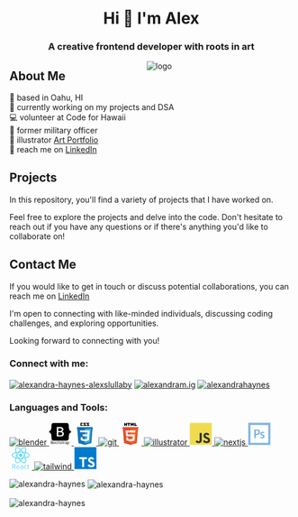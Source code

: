 <h1 align="center">Hi 👋 I'm Alex</h1>
<h3 align="center">A creative frontend developer with roots in art</h3>

<img align='right' alt='logo' width='260' src='https://media.licdn.com/dms/image/C5622AQHxvNFViYDBRA/feedshare-shrink_1280/0/1668000215172?e=1692230400&v=beta&t=-tfYbv5r6iVUPOikpEytqpdi0Olwc3hZtI1B_6WZjIk'>

## About Me

:palm_tree: based in Oahu, HI  
:seedling: currently working on my projects and DSA  
:computer: volunteer at Code for Hawaii  
:handbag: former military officer  
:art: illustrator [Art Portfolio](https://www.artstation.com/alexandram)  
:e-mail: reach me on [LinkedIn](https://www.linkedin.com/in/alexandra-haynes-alexslullaby)  



## Projects

In this repository, you'll find a variety of projects that I have worked on. 

Feel free to explore the projects and delve into the code. Don't hesitate to reach out if you have any questions or 
if there's anything you'd like to collaborate on!

## Contact Me

If you would like to get in touch or discuss potential collaborations, you can reach me on [LinkedIn](https://www.linkedin.com/in/alexandra-haynes-alexslullaby)  


I'm open to connecting with like-minded individuals, discussing coding challenges, and exploring opportunities.

Looking forward to connecting with you!

<h3 align="left">Connect with me:</h3>
<p align="left">
<a href="https://linkedin.com/in/alexandra-haynes-alexslullaby" target="blank"><img align="center" src="https://raw.githubusercontent.com/rahuldkjain/github-profile-readme-generator/master/src/images/icons/Social/linked-in-alt.svg" alt="alexandra-haynes-alexslullaby" height="30" width="40" /></a>
<a href="https://instagram.com/alexandram.ig" target="blank"><img align="center" src="https://raw.githubusercontent.com/rahuldkjain/github-profile-readme-generator/master/src/images/icons/Social/instagram.svg" alt="alexandram.ig" height="30" width="40" /></a>
<a href="https://www.leetcode.com/alexandrahaynes" target="blank"><img align="center" src="https://raw.githubusercontent.com/rahuldkjain/github-profile-readme-generator/master/src/images/icons/Social/leet-code.svg" alt="alexandrahaynes" height="30" width="40" /></a>
</p>

<h3 align="left">Languages and Tools:</h3>
<p align="left"> <a href="https://www.blender.org/" target="_blank" rel="noreferrer"> <img src="https://download.blender.org/branding/community/blender_community_badge_white.svg" alt="blender" width="40" height="40"/> </a> <a href="https://getbootstrap.com" target="_blank" rel="noreferrer"> <img src="https://raw.githubusercontent.com/devicons/devicon/master/icons/bootstrap/bootstrap-plain-wordmark.svg" alt="bootstrap" width="40" height="40"/> </a> <a href="https://www.w3schools.com/css/" target="_blank" rel="noreferrer"> <img src="https://raw.githubusercontent.com/devicons/devicon/master/icons/css3/css3-original-wordmark.svg" alt="css3" width="40" height="40"/> </a> <a href="https://git-scm.com/" target="_blank" rel="noreferrer"> <img src="https://www.vectorlogo.zone/logos/git-scm/git-scm-icon.svg" alt="git" width="40" height="40"/> </a> <a href="https://www.w3.org/html/" target="_blank" rel="noreferrer"> <img src="https://raw.githubusercontent.com/devicons/devicon/master/icons/html5/html5-original-wordmark.svg" alt="html5" width="40" height="40"/> </a> <a href="https://www.adobe.com/in/products/illustrator.html" target="_blank" rel="noreferrer"> <img src="https://www.vectorlogo.zone/logos/adobe_illustrator/adobe_illustrator-icon.svg" alt="illustrator" width="40" height="40"/> </a> <a href="https://developer.mozilla.org/en-US/docs/Web/JavaScript" target="_blank" rel="noreferrer"> <img src="https://raw.githubusercontent.com/devicons/devicon/master/icons/javascript/javascript-original.svg" alt="javascript" width="40" height="40"/> </a> <a href="https://nextjs.org/" target="_blank" rel="noreferrer"> <img src="https://cdn.worldvectorlogo.com/logos/nextjs-2.svg" alt="nextjs" width="40" height="40"/> </a> <a href="https://www.photoshop.com/en" target="_blank" rel="noreferrer"> <img src="https://raw.githubusercontent.com/devicons/devicon/master/icons/photoshop/photoshop-line.svg" alt="photoshop" width="40" height="40"/> </a> <a href="https://reactjs.org/" target="_blank" rel="noreferrer"> <img src="https://raw.githubusercontent.com/devicons/devicon/master/icons/react/react-original-wordmark.svg" alt="react" width="40" height="40"/> </a> <a href="https://tailwindcss.com/" target="_blank" rel="noreferrer"> <img src="https://www.vectorlogo.zone/logos/tailwindcss/tailwindcss-icon.svg" alt="tailwind" width="40" height="40"/> </a> <a href="https://www.typescriptlang.org/" target="_blank" rel="noreferrer"> <img src="https://raw.githubusercontent.com/devicons/devicon/master/icons/typescript/typescript-original.svg" alt="typescript" width="40" height="40"/> </a> </p>

<p><img align="left" src="https://github-readme-stats.vercel.app/api/top-langs?username=alexandra-haynes&show_icons=true&locale=en&layout=compact" alt="alexandra-haynes" /></p>

<p>&nbsp;<img align="center" src="https://github-readme-stats.vercel.app/api?username=alexandra-haynes&show_icons=true&locale=en" alt="alexandra-haynes" /></p>

<p><img align="center" src="https://github-readme-streak-stats.herokuapp.com/?user=alexandra-haynes&" alt="alexandra-haynes" /></p>


